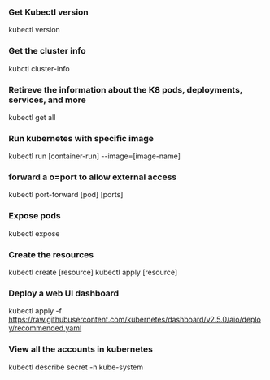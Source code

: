 ### Get Kubectl version
kubectl version

### Get the cluster info
kubctl cluster-info

### Retireve the information about the K8 pods, deployments, services, and more
kubectl get all

### Run kubernetes with specific image
kubectl run [container-run] --image=[image-name]

### forward a o=port to allow external access
kubectl port-forward [pod] [ports]

### Expose pods
kubectl expose

### Create the resources
kubectl create [resource]
kubectl apply [resource]

### Deploy a web UI dashboard
kubectl apply -f https://raw.githubusercontent.com/kubernetes/dashboard/v2.5.0/aio/deploy/recommended.yaml

### View all the accounts in kubernetes
kubectl describe secret -n kube-system